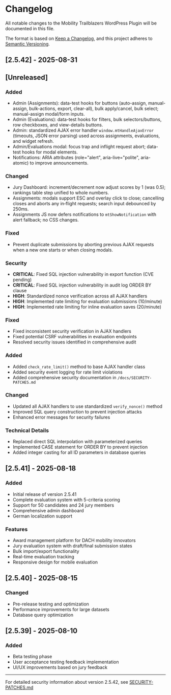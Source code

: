 # Changelog

All notable changes to the Mobility Trailblazers WordPress Plugin will be documented in this file.

The format is based on [Keep a Changelog](https://keepachangelog.com/en/1.0.0/),
and this project adheres to [Semantic Versioning](https://semver.org/spec/v2.0.0.html).

## [2.5.42] - 2025-08-31

## [Unreleased]

### Added
- Admin (Assignments): data-test hooks for buttons (auto-assign, manual-assign, bulk-actions, export, clear-all), bulk apply/cancel, bulk select; manual-assign modal/form inputs.
- Admin (Evaluations): data-test hooks for filters, bulk selectors/buttons, row checkboxes, and view-details buttons.
- Admin: standardized AJAX error handler `window.mtHandleAjaxError` (timeouts, JSON error parsing) used across assignments, evaluations, and widget refresh.
- Admin/Evaluations modal: focus trap and inflight request abort; data-test hooks for modal elements.
- Notifications: ARIA attributes (role="alert", aria-live="polite", aria-atomic) to improve announcements.

### Changed
- Jury Dashboard: increment/decrement now adjust scores by 1 (was 0.5); rankings table step unified to whole numbers.
- Assignments: modals support ESC and overlay click to close; cancelling closes and aborts any in‑flight requests; search input debounced by 250ms.
- Assignments JS now defers notifications to `mtShowNotification` with alert fallback; no CSS changes.

### Fixed
- Prevent duplicate submissions by aborting previous AJAX requests when a new one starts or when closing modals.


### Security
- **CRITICAL**: Fixed SQL injection vulnerability in export function (CVE pending)
- **CRITICAL**: Fixed SQL injection vulnerability in audit log ORDER BY clause
- **HIGH**: Standardized nonce verification across all AJAX handlers
- **HIGH**: Implemented rate limiting for evaluation submissions (10/minute)
- **HIGH**: Implemented rate limiting for inline evaluation saves (20/minute)

### Fixed
- Fixed inconsistent security verification in AJAX handlers
- Fixed potential CSRF vulnerabilities in evaluation endpoints
- Resolved security issues identified in comprehensive audit

### Added
- Added `check_rate_limit()` method to base AJAX handler class
- Added security event logging for rate limit violations
- Added comprehensive security documentation in `/docs/SECURITY-PATCHES.md`

### Changed
- Updated all AJAX handlers to use standardized `verify_nonce()` method
- Improved SQL query construction to prevent injection attacks
- Enhanced error messages for security failures

### Technical Details
- Replaced direct SQL interpolation with parameterized queries
- Implemented CASE statement for ORDER BY to prevent injection
- Added integer casting for all ID parameters in database queries

## [2.5.41] - 2025-08-18

### Added
- Initial release of version 2.5.41
- Complete evaluation system with 5-criteria scoring
- Support for 50 candidates and 24 jury members
- Comprehensive admin dashboard
- German localization support

### Features
- Award management platform for DACH mobility innovators
- Jury evaluation system with draft/final submission states
- Bulk import/export functionality
- Real-time evaluation tracking
- Responsive design for mobile evaluation

## [2.5.40] - 2025-08-15

### Changed
- Pre-release testing and optimization
- Performance improvements for large datasets
- Database query optimization

## [2.5.39] - 2025-08-10

### Added
- Beta testing phase
- User acceptance testing feedback implementation
- UI/UX improvements based on jury feedback

---

For detailed security information about version 2.5.42, see [SECURITY-PATCHES.md](docs/SECURITY-PATCHES.md)
